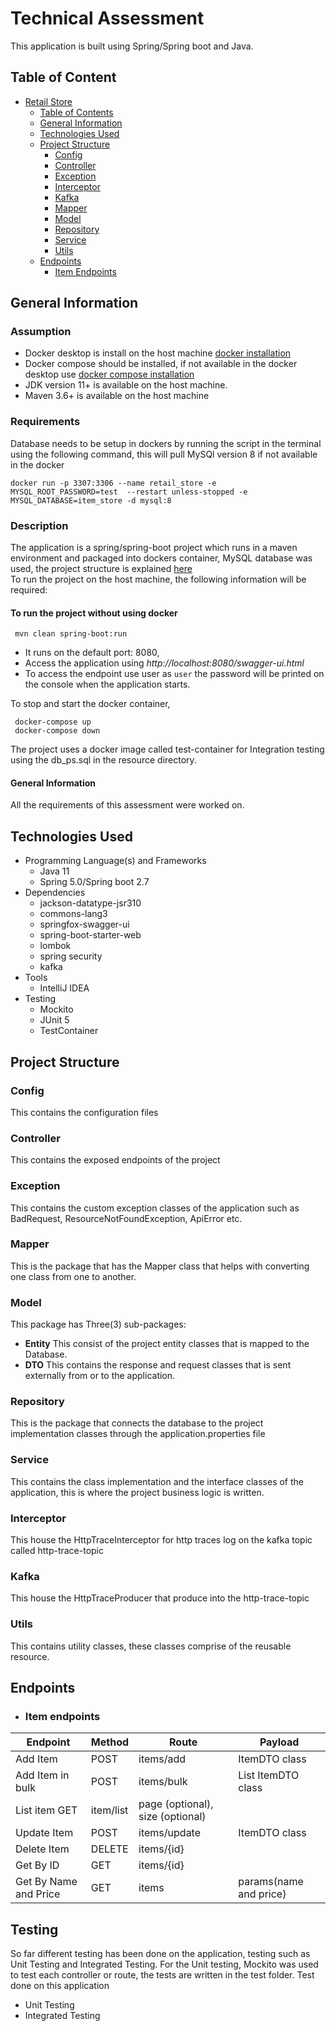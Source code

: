 # Technical Assessment
This application is built using Spring/Spring boot and Java.


## Table of Content

- [Retail Store](#retail-store)
    - [Table of Contents](#table-of-contents)
    - [General Information](#general-information)
    - [Technologies Used](#technologies-used)
    - [Project Structure](#project-structure)
        - [Config](#config)
        - [Controller](#controller)
        - [Exception](#exception)
        - [Interceptor](#interceptor)
        - [Kafka](#kafka)
        - [Mapper](#mapper)
        - [Model](#model)
        - [Repository](#repository)
        - [Service](#service)
        - [Utils](#utils)
    - [Endpoints](#endpoints)
        - [Item Endpoints](#item-endpoints)


## General Information
### Assumption
* Docker desktop is install on the host machine [docker installation](https://www.docker.com/products/docker-desktop/)
* Docker compose should be installed, if not available in the docker desktop use [docker compose installation](https://docs.docker.com/compose/install/)
* JDK version 11+ is available on the host machine.
* Maven 3.6+ is available on the host machine

### Requirements
Database needs to be setup in dockers by running the script in the terminal using the following command, this will pull MySQl version 8 if not available in the docker 
```
docker run -p 3307:3306 --name retail_store -e MYSQL_ROOT_PASSWORD=test  --restart unless-stopped -e MYSQL_DATABASE=item_store -d mysql:8
```
### Description
The application is a spring/spring-boot project which runs in a maven environment and packaged into dockers container, MySQL database was used, the project structure is explained [here](#project-structure)  
To run the project on the host machine, the following information will be required:
#### To run the project without using docker
```run
 mvn clean spring-boot:run
```
* It runs on the default port: 8080,
* Access the application using _http://localhost:8080/swagger-ui.html_
* To access the endpoint use user as `user` the password will be printed on the console when the application starts.

To stop and start the docker container, 
```
 docker-compose up
 docker-compose down
```

The project uses a docker image called test-container for Integration testing using the db_ps.sql in the resource directory.

#### General Information

All the requirements of this assessment were worked on.


## Technologies Used
* Programming Language(s) and Frameworks
    * Java 11
    * Spring 5.0/Spring boot 2.7
* Dependencies
    * jackson-datatype-jsr310
    * commons-lang3
    * springfox-swagger-ui
    * spring-boot-starter-web
    * lombok
    * spring security
    * kafka
* Tools
    * IntelliJ IDEA
* Testing
    * Mockito
    * JUnit 5
    * TestContainer


## Project Structure

### Config
This contains the configuration files

### Controller
This contains the exposed endpoints of the project

### Exception
This contains the custom exception classes of the application such as BadRequest, ResourceNotFoundException, ApiError etc.

### Mapper
This is the package that has the Mapper class that helps with converting one class from one to another.

### Model
This package has Three(3) sub-packages:
* **Entity**
This consist of the project entity classes that is mapped to the Database.
* **DTO** 
This contains the response and request classes that is sent externally from  or to the application.

### Repository
This is the package that connects the database to the project implementation classes through the application.properties file

### Service
This contains the class implementation and the interface classes of the application, this is where the project business logic is written.

### Interceptor
This house the HttpTraceInterceptor for http traces log on the kafka topic called http-trace-topic

### Kafka
This house the HttpTraceProducer that produce into the http-trace-topic
### Utils
This contains utility classes, these classes comprise of the reusable resource.

## Endpoints

* ### Item endpoints

|               Endpoint             |     Method    |              Route                      | Payload                                 |
|------------------------------------|---------------|-----------------------------------------|-----------------------------------------|
 | Add Item | POST | items/add| ItemDTO class                  |
 | Add Item in bulk | POST | items/bulk| List ItemDTO class                  || List item | GET | items/list | page (optional), size (optional)                         |
 | List item	GET	| item/list	| page (optional), size (optional) | 
 | Update Item | POST | items/update | ItemDTO class            |
 | Delete Item | DELETE | items/{id} |            |
 | Get By ID | GET | items/{id} |            |
 | Get By Name and Price | GET | items |    params(name and price)        |


## Testing
So far different testing has been done on the application, testing such as Unit Testing and Integrated Testing.
For the Unit testing, Mockito was used to test each controller or route, the tests are written in the test folder.
Test done on this application
* Unit Testing
* Integrated Testing

